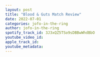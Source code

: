 ```yaml
---
layout: post
title: "Blood & Guts Match Review"
date: 2022-07-01
categories: jofo-in-the-ring
author: jofo-in-the-ring
spotify_track_id: 3J3xQZ5TSo9sDBBwWhdBbO
youtube_video_id: 
apple_track_id: 
youtube_metadata: 
---
```

